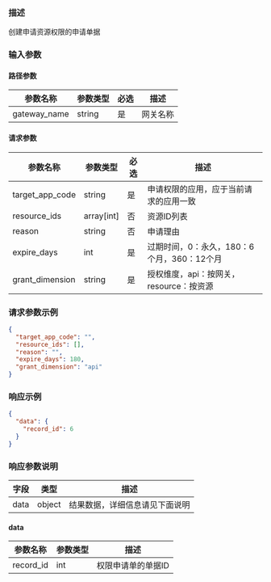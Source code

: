 ### 描述

创建申请资源权限的申请单据


### 输入参数

#### 路径参数

| 参数名称            | 参数类型 | 必选 | 描述                  |
|-----------------| -------- | ---- |---------------------|
| gateway_name    | string   | 是   | 网关名称                |

#### 请求参数

| 参数名称                   | 参数类型       | 必选 | 描述                          |
|------------------------|------------|----|-----------------------------|
| target_app_code        | string     | 是  | 申请权限的应用，应于当前请求的应用一致         |
| resource_ids           | array[int] | 否  | 资源ID列表                      |
| reason                 | string     | 否  | 申请理由                        |
| expire_days            | int        | 是  | 过期时间，0：永久，180：6个月，360：12个月  |
| grant_dimension        | string     | 是  | 授权维度，api：按网关，resource：按资源   |

### 请求参数示例

```json
{
  "target_app_code": "",
  "resource_ids": [],
  "reason": "",
  "expire_days": 180,
  "grant_dimension": "api"
}
```


### 响应示例

```json
{
  "data": {
    "record_id": 6
  }
}

```

### 响应参数说明

| 字段    | 类型     | 描述                               |
| ------- |--------| ---------------------------------- |
| data    | object | 结果数据，详细信息请见下面说明     |

#### data

| 参数名称          | 参数类型   | 描述         |
|---------------|--------|------------|
| record_id     | int    | 权限申请单的单据ID |

